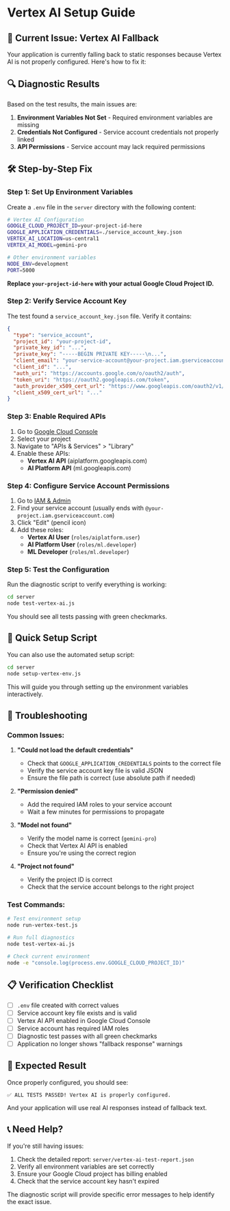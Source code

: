 # Vertex AI Setup Guide

## 🚨 Current Issue: Vertex AI Fallback

Your application is currently falling back to static responses because Vertex AI is not properly configured. Here's how to fix it:

## 🔍 Diagnostic Results

Based on the test results, the main issues are:

1. **Environment Variables Not Set** - Required environment variables are missing
2. **Credentials Not Configured** - Service account credentials not properly linked
3. **API Permissions** - Service account may lack required permissions

## 🛠️ Step-by-Step Fix

### Step 1: Set Up Environment Variables

Create a `.env` file in the `server` directory with the following content:

```bash
# Vertex AI Configuration
GOOGLE_CLOUD_PROJECT_ID=your-project-id-here
GOOGLE_APPLICATION_CREDENTIALS=./service_account_key.json
VERTEX_AI_LOCATION=us-central1
VERTEX_AI_MODEL=gemini-pro

# Other environment variables
NODE_ENV=development
PORT=5000
```

**Replace `your-project-id-here` with your actual Google Cloud Project ID.**

### Step 2: Verify Service Account Key

The test found a `service_account_key.json` file. Verify it contains:

```json
{
  "type": "service_account",
  "project_id": "your-project-id",
  "private_key_id": "...",
  "private_key": "-----BEGIN PRIVATE KEY-----\n...",
  "client_email": "your-service-account@your-project.iam.gserviceaccount.com",
  "client_id": "...",
  "auth_uri": "https://accounts.google.com/o/oauth2/auth",
  "token_uri": "https://oauth2.googleapis.com/token",
  "auth_provider_x509_cert_url": "https://www.googleapis.com/oauth2/v1/certs",
  "client_x509_cert_url": "..."
}
```

### Step 3: Enable Required APIs

1. Go to [Google Cloud Console](https://console.cloud.google.com/)
2. Select your project
3. Navigate to "APIs & Services" > "Library"
4. Enable these APIs:
   - **Vertex AI API** (aiplatform.googleapis.com)
   - **AI Platform API** (ml.googleapis.com)

### Step 4: Configure Service Account Permissions

1. Go to [IAM & Admin](https://console.cloud.google.com/iam-admin/iam)
2. Find your service account (usually ends with `@your-project.iam.gserviceaccount.com`)
3. Click "Edit" (pencil icon)
4. Add these roles:
   - **Vertex AI User** (`roles/aiplatform.user`)
   - **AI Platform User** (`roles/ml.developer`)
   - **ML Developer** (`roles/ml.developer`)

### Step 5: Test the Configuration

Run the diagnostic script to verify everything is working:

```bash
cd server
node test-vertex-ai.js
```

You should see all tests passing with green checkmarks.

## 🚀 Quick Setup Script

You can also use the automated setup script:

```bash
cd server
node setup-vertex-env.js
```

This will guide you through setting up the environment variables interactively.

## 🔧 Troubleshooting

### Common Issues:

1. **"Could not load the default credentials"**
   - Check that `GOOGLE_APPLICATION_CREDENTIALS` points to the correct file
   - Verify the service account key file is valid JSON
   - Ensure the file path is correct (use absolute path if needed)

2. **"Permission denied"**
   - Add the required IAM roles to your service account
   - Wait a few minutes for permissions to propagate

3. **"Model not found"**
   - Verify the model name is correct (`gemini-pro`)
   - Check that Vertex AI API is enabled
   - Ensure you're using the correct region

4. **"Project not found"**
   - Verify the project ID is correct
   - Check that the service account belongs to the right project

### Test Commands:

```bash
# Test environment setup
node run-vertex-test.js

# Run full diagnostics
node test-vertex-ai.js

# Check current environment
node -e "console.log(process.env.GOOGLE_CLOUD_PROJECT_ID)"
```

## 📋 Verification Checklist

- [ ] `.env` file created with correct values
- [ ] Service account key file exists and is valid
- [ ] Vertex AI API enabled in Google Cloud Console
- [ ] Service account has required IAM roles
- [ ] Diagnostic test passes with all green checkmarks
- [ ] Application no longer shows "fallback response" warnings

## 🎯 Expected Result

Once properly configured, you should see:

```
✅ ALL TESTS PASSED! Vertex AI is properly configured.
```

And your application will use real AI responses instead of fallback text.

## 📞 Need Help?

If you're still having issues:

1. Check the detailed report: `server/vertex-ai-test-report.json`
2. Verify all environment variables are set correctly
3. Ensure your Google Cloud project has billing enabled
4. Check that the service account key hasn't expired

The diagnostic script will provide specific error messages to help identify the exact issue.
